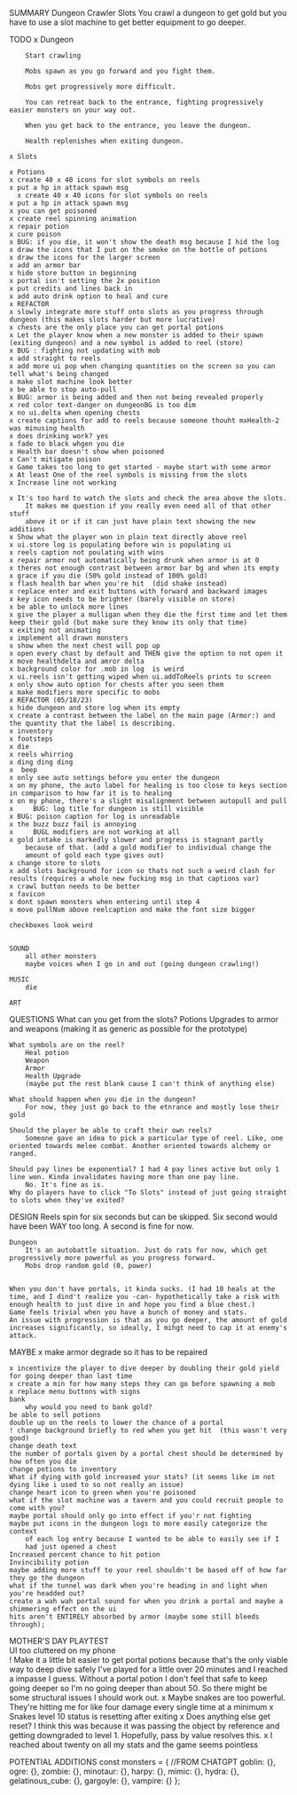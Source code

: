 SUMMARY
    Dungeon Crawler Slots 
        You crawl a dungeon to get gold but you have to use a slot machine to get better equipment to go deeper.

TODO
    x Dungeon

        Start crawling

        Mobs spawn as you go forward and you fight them.

        Mobs get progressively more difficult.

        You can retreat back to the entrance, fighting progressively easier monsters on your way out.

        When you get back to the entrance, you leave the dungeon.

        Health replenishes when exiting dungeon.

    x Slots

    x Potions
    x create 40 x 40 icons for slot symbols on reels
    x put a hp in attack spawn msg
      x create 40 x 40 icons for slot symbols on reels
    x put a hp in attack spawn msg
    x you can get poisoned    
    x create reel spinning animation
    x repair potion
    x cure poison
    x BUG: if you die, it won't show the death msg because I hid the log
    x draw the icons that I put on the smoke on the bottle of potions
    x draw the icons for the larger screen
    x add an armor bar
    x hide store button in beginning
    x portal isn't setting the 2x position
    x put credits and lines back in
    x add auto drink option to heal and cure
    x REFACTOR
    x slowly integrate more stuff onto slots as you progress through dungeon (this makes slots harder but more lucrative)
    x chests are the only place you can get portal potions
    x Let the player know when a new monster is added to their spawn (exiting dungeon) and a new symbol is added to reel (store)
    x BUG : fighting not updating with mob
    x add straight to reels
    x add more ui pop when changing quantities on the screen so you can tell what's being changed 
    x make slot machine look better
    x be able to stop auto-pull
    x BUG: armor is being added and then not being revealed properly
    x red color text-danger on dungeonBG is too dim
    x no ui.delta when opening chests
    x create captions for add to reels because someone thouht mxHealth-2 was minusing health
    x does drinking work? yes
    x fade to black whgen you die
    x Health bar doesn't show when poisoned 
    x Can't mitigate poison
    x Game takes too long to get started - maybe start with some armor
    x At least One of the reel symbols is missing from the slots 
    x Increase line not working
    
    x It's too hard to watch the slots and check the area above the slots. 
        It makes me question if you really even need all of that other stuff 
        above it or if it can just have plain text showing the new additions    
    x Show what the player won in plain text directly above reel
    x ui.store log is populating before win is populating ui
    x reels caption not poulating with wins
    x repair armor not automatically being drunk when armor is at 0
    x theres not enough contrast between armor bar bg and when its empty
    x grace if you die (50% gold instead of 100% gold)
    x flash health bar when you're hit  (did shake instead)
    x replace enter and exit buttons with forward and backward images   
    x key icon needs to be brighter (barely visible on store)
    x be able to unlock more lines    
    x give the player a mulligan when they die the first time and let them keep their gold (but make sure they know its only that time)
    x exiting not animating
    x implement all drawn monsters
    x show when the next chest will pop up
    x open every chast by default and THEN give the option to not open it
    x move healthdelta and amror delta
    x background color for .mob in log  is weird
    x ui.reels isn't getting wiped when ui.addToReels prints to screen
    x only show auto option for chests after you seen them
    x make modifiers more specific to mobs
    x REFACTOR (05/18/23)
    x hide dungeon and store log when its empty
    x create a contrast between the label on the main page (Armor:) and the quantity that the label is describing.
    x inventory
    x footsteps
    x die
    x reels whirring
    x ding ding ding
    x  beep
    x only see auto settings before you enter the dungeon
    x on my phone, the auto label for healing is too close to keys section in comparison to how far it is to healing
    x on my phone, there's a slight misalignment between autopull and pull
    x     BUG: log title for dungeon is still visible
    x BUG: poison caption for log is unreadable
    x the buzz buzz fail is annoying
    x     BUGL modifiers are not working at all
    x gold intake is markedly slower and progress is stagnant partly 
        because of that. (add a gold modifier to individual change the 
        amount of gold each type gives out)
    x change store to slots
    x add slots background for icon so thats not such a weird clash for results (requires a whole new fucking msg in that captions var)
    x crawl button needs to be better
    x favicon
    x dont spawn monsters when entering until step 4
    x move pullNum above reelcaption and make the font size bigger
    
    checkboxes look weird
    

    SOUND
        all other monsters
        maybe voices when I go in and out (going dungeon crawling!)        
    
    MUSIC
        die    

    ART 
        
    
QUESTIONS
    What can you get from the slots?
        Potions
        Upgrades to armor and weapons (making it as generic as possible for the prototype)

    What symbols are on the reel?
        Heal potion
        Weapon
        Armor
        Health Upgrade        
        (maybe put the rest blank cause I can't think of anything else)

    What should happen when you die in the dungeon?
        For now, they just go back to the etnrance and mostly lose their gold

    Should the player be able to craft their own reels?
        Someone gave an idea to pick a particular type of reel. Like, one oriented towards melee combat. Another oriented towards alchemy or ranged.

    Should pay lines be exponential? I had 4 pay lines active but only 1 line won. Kinda invalidates having more than one pay line.
        No. It's fine as is.
    Why do players have to click "To Slots" instead of just going straight to slots when they've exited?


DESIGN
    Reels spin for six seconds but can be skipped.
        Six second would have been WAY too long. A second is fine for now.

    Dungeon
        It's an autobattle situation. Just do rats for now, which get progressively more powerful as you progress forward.
        Mobs drop random gold (0, power)


    When you don't have portals, it kinda sucks. (I had 10 heals at the time, and I dind't realize you -can- hypothetically take a risk with enough health to just dive in and hope you find a blue chest.)
    Game feels trivial when you have a bunch of money and stats.
    An issue with progression is that as you go deeper, the amount of gold increases significantly, so ideally, I mihgt need to cap it at enemy's attack.

MAYBE
    x make armor degrade so it has to be repaired
    
    x incentivize the player to dive deeper by doubling their gold yield for going deeper than last time
    x create a min for how many steps they can go before spawning a mob
    x replace menu buttons with signs
    bank
        why would you need to bank gold?
    be able to sell potions        
    double up on the reels to lower the chance of a portal     
    ! change background briefly to red when you get hit  (this wasn't very good)
    change death text
    the number of portals given by a portal chest should be determined by how often you die
    change potions to inventory   
    What if dying with gold increased your stats? (it seems like im not dying like i used to so not really an issue)
    change heart icon to green when you're poisoned
    what if the slot machine was a tavern and you could recruit people to come with you?
    maybe portal should only go into effect if you'r not fighting
    maybe put icons in the dungeon logs to more easily categorize the context 
        of each log entry because I wanted to be able to easily see if I 
        had just opened a chest 
    Increased percent chance to hit potion
    Invincibility potion
    maybe adding more stuff to your reel shouldn't be based off of how far they go the dungeon
    what if the tunnel was dark when you're heading in and light when you're headded out?
    create a wah wah portal sound for when you drink a portal and maybe a shimmering effect on the ui
    hits aren't ENTIRELY absorbed by armor (maybe some still bleeds through);

MOTHER'S DAY PLAYTEST    
    UI too cluttered on my phone    
    ! Make it a little bit easier to get portal potions because that's the only viable way to deep dive safely 
    I've played for a little over 20 minutes and I reached a impasse I guess. Without a portal potion I don't feel that safe to keep going deeper so I'm no going deeper than about 50. So there might be some structural issues I should work out. 
    x Maybe snakes are too powerful. They're hitting me for like four damage every single time at a minimum
    x Snakes level 10 status is resetting after exiting
    x Does anything else get reset? I think this was because it was passing the object by reference and getting downgraded to level 1. Hopefully, pass by value resolves this.
    x I reached about twenty on all my stats and the game seems pointless 


POTENTIAL ADDITIONS
    const monsters = { //FROM CHATGPT
        goblin: {},
        ogre: {},
        zombie: {},
        minotaur: {},
        harpy: {},
        mimic: {},
        hydra: {},
        gelatinous_cube: {},
        gargoyle: {},
        vampire: {}
    };